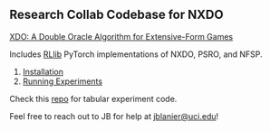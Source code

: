 
## Research Collab Codebase for NXDO

[XDO: A Double Oracle Algorithm for Extensive-Form Games](https://arxiv.org/pdf/2103.06426.pdf)

Includes [RLlib](https://docs.ray.io/en/master/rllib.html) PyTorch implementations of NXDO, PSRO, and NFSP.

1. [Installation](docs/install.md)
1. [Running Experiments](docs/experiments.md)

Check this [repo](https://github.com/indylab/tabular_xdo) for tabular experiment code.

Feel free to reach out to JB for help at jblanier@uci.edu!
